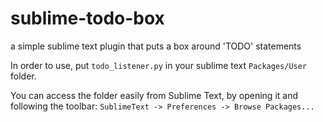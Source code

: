 # sublime-todo-box
a simple sublime text plugin that puts a box around 'TODO' statements

In order to use, put `todo_listener.py` in your sublime text `Packages/User` folder.

You can access the folder easily from Sublime Text, by opening it and following the toolbar:
   `SublimeText -> Preferences -> Browse Packages...` 
